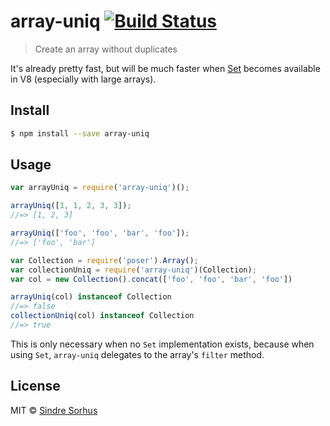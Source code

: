# array-uniq [![Build Status](https://travis-ci.org/sindresorhus/array-uniq.svg?branch=master)](https://travis-ci.org/sindresorhus/array-uniq)

> Create an array without duplicates

It's already pretty fast, but will be much faster when [Set](https://developer.mozilla.org/en-US/docs/Web/JavaScript/Reference/Global_Objects/Set) becomes available in V8 (especially with large arrays).


## Install

```sh
$ npm install --save array-uniq
```


## Usage

```js
var arrayUniq = require('array-uniq')();

arrayUniq([1, 1, 2, 3, 3]);
//=> [1, 2, 3]

arrayUniq(['foo', 'foo', 'bar', 'foo']);
//=> ['foo', 'bar']

var Collection = require('poser').Array();
var collectionUniq = require('array-uniq')(Collection);
var col = new Collection().concat(['foo', 'foo', 'bar', 'foo'])

arrayUniq(col) instanceof Collection
//=> false
collectionUniq(col) instanceof Collection
//=> true
```

This is only necessary when no `Set` implementation exists, because when using `Set`, `array-uniq` delegates to the array's `filter` method.

## License

MIT © [Sindre Sorhus](http://sindresorhus.com)
